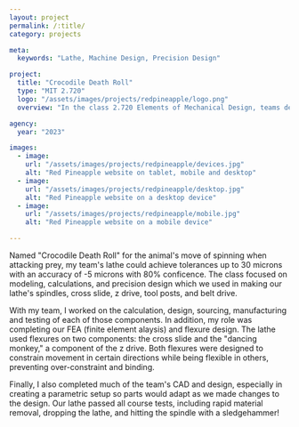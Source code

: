 ```yaml
---
layout: project
permalink: /:title/
category: projects

meta:
  keywords: "Lathe, Machine Design, Precision Design"

project:
  title: "Crocodile Death Roll"
  type: "MIT 2.720"
  logo: "/assets/images/projects/redpineapple/logo.png"
  overview: "In the class 2.720 Elements of Mechanical Design, teams design and build tabletop lathes. My team developed a two-spindled lathe to allow for metalworking and woodworking on the same machine."

agency:
  year: "2023"

images:
  - image:
    url: "/assets/images/projects/redpineapple/devices.jpg"
    alt: "Red Pineapple website on tablet, mobile and desktop"
  - image:
    url: "/assets/images/projects/redpineapple/desktop.jpg"
    alt: "Red Pineapple website on a desktop device"
  - image:
    url: "/assets/images/projects/redpineapple/mobile.jpg"
    alt: "Red Pineapple website on a mobile device"

---
```

<p> Named "Crocodile Death Roll" for the animal's move of spinning when attacking prey, my team's lathe could achieve tolerances up to 30 microns with an accuracy of -5 microns with 80% conficence. The class focused on modeling, calculations, and precision design which we used in making our lathe's spindles, cross slide, z drive, tool posts, and belt drive. </p>

<p> With my team, I worked on the calculation, design, sourcing, manufacturing and testing of each of those components. In addition, my role was completing our FEA (finite element alaysis) and flexure design. The lathe used flexures on two components: the cross slide and the "dancing monkey," a component of the z drive. Both flexures were designed to constrain movement in certain directions while being flexible in others, preventing over-constraint and binding. </p>

<p> Finally, I also completed much of the team's CAD and design, especially in creating a parametric setup so parts would adapt as we made changes to the design. Our lathe passed all course tests, including rapid material removal, dropping the lathe, and hitting the spindle with a sledgehammer! </p>